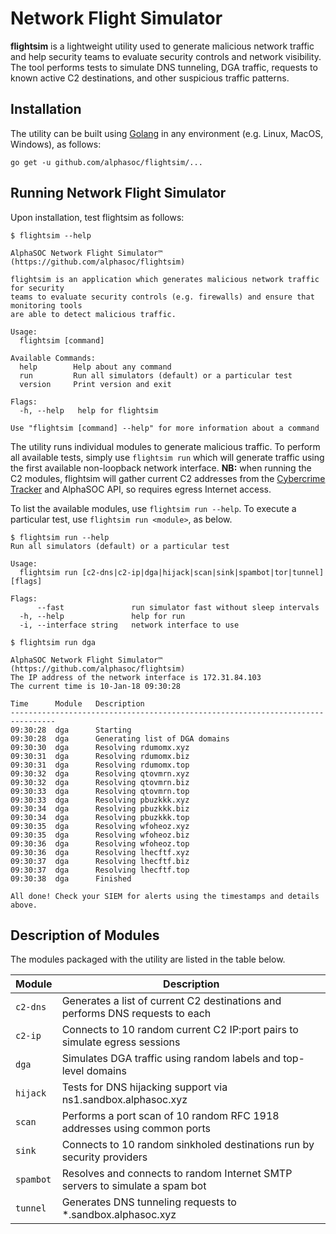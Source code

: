 # Network Flight Simulator

**flightsim** is a lightweight utility used to generate malicious network traffic and help security teams to evaluate security controls and network visibility. The tool performs tests to simulate DNS tunneling, DGA traffic, requests to known active C2 destinations, and other suspicious traffic patterns.

## Installation

The utility can be built using [Golang](https://golang.org/doc/install) in any environment (e.g. Linux, MacOS, Windows), as follows:

```
go get -u github.com/alphasoc/flightsim/...
```

## Running Network Flight Simulator

Upon installation, test flightsim as follows:

```
$ flightsim --help

AlphaSOC Network Flight Simulator™ (https://github.com/alphasoc/flightsim)

flightsim is an application which generates malicious network traffic for security
teams to evaluate security controls (e.g. firewalls) and ensure that monitoring tools
are able to detect malicious traffic.

Usage:
  flightsim [command]

Available Commands:
  help        Help about any command
  run         Run all simulators (default) or a particular test
  version     Print version and exit

Flags:
  -h, --help   help for flightsim

Use "flightsim [command] --help" for more information about a command
```

The utility runs individual modules to generate malicious traffic. To perform all available tests, simply use `flightsim run` which will generate traffic using the first available non-loopback network interface. **NB:** when running the C2 modules, flightsim will gather current C2 addresses from the [Cybercrime Tracker](http://cybercrime-tracker.net) and AlphaSOC API, so requires egress Internet access.

To list the available modules, use `flightsim run --help`. To execute a particular test, use `flightsim run <module>`, as below.

```
$ flightsim run --help
Run all simulators (default) or a particular test

Usage:
  flightsim run [c2-dns|c2-ip|dga|hijack|scan|sink|spambot|tor|tunnel] [flags]

Flags:
      --fast               run simulator fast without sleep intervals
  -h, --help               help for run
  -i, --interface string   network interface to use

$ flightsim run dga

AlphaSOC Network Flight Simulator™ (https://github.com/alphasoc/flightsim)
The IP address of the network interface is 172.31.84.103
The current time is 10-Jan-18 09:30:28

Time      Module   Description
--------------------------------------------------------------------------------
09:30:28  dga      Starting
09:30:28  dga      Generating list of DGA domains
09:30:30  dga      Resolving rdumomx.xyz
09:30:31  dga      Resolving rdumomx.biz
09:30:31  dga      Resolving rdumomx.top
09:30:32  dga      Resolving qtovmrn.xyz
09:30:32  dga      Resolving qtovmrn.biz
09:30:33  dga      Resolving qtovmrn.top
09:30:33  dga      Resolving pbuzkkk.xyz
09:30:34  dga      Resolving pbuzkkk.biz
09:30:34  dga      Resolving pbuzkkk.top
09:30:35  dga      Resolving wfoheoz.xyz
09:30:35  dga      Resolving wfoheoz.biz
09:30:36  dga      Resolving wfoheoz.top
09:30:36  dga      Resolving lhecftf.xyz
09:30:37  dga      Resolving lhecftf.biz
09:30:37  dga      Resolving lhecftf.top
09:30:38  dga      Finished

All done! Check your SIEM for alerts using the timestamps and details above.
```

## Description of Modules

The modules packaged with the utility are listed in the table below.

| Module    | Description                                                                   |
| --------- | ----------------------------------------------------------------------------- |
| `c2-dns`  | Generates a list of current C2 destinations and performs DNS requests to each |
| `c2-ip`   | Connects to 10 random current C2 IP:port pairs to simulate egress sessions    |
| `dga`     | Simulates DGA traffic using random labels and top-level domains               |
| `hijack`  | Tests for DNS hijacking support via ns1.sandbox.alphasoc.xyz                  |
| `scan`    | Performs a port scan of 10 random RFC 1918 addresses using common ports       |
| `sink`    | Connects to 10 random sinkholed destinations run by security providers        |
| `spambot` | Resolves and connects to random Internet SMTP servers to simulate a spam bot  |
| `tunnel`  | Generates DNS tunneling requests to \*.sandbox.alphasoc.xyz                   |
